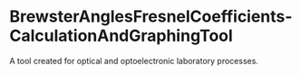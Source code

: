 # BrewsterAnglesFresnelCoefficients-CalculationAndGraphingTool
 A tool created for optical and optoelectronic laboratory processes.
